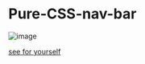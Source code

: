 # Pure-CSS-nav-bar

![image](https://user-images.githubusercontent.com/34242491/141150344-7692abc3-c3f9-4fdd-b2c4-d1f0f100137b.png)

[see for yourself](https://kataya1.github.io/Pure-CSS-nav-bar/)
